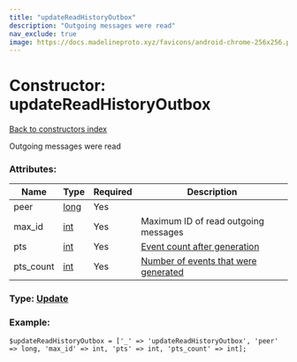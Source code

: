 ```yaml
---
title: "updateReadHistoryOutbox"
description: "Outgoing messages were read"
nav_exclude: true
image: https://docs.madelineproto.xyz/favicons/android-chrome-256x256.png
---
```

# Constructor: updateReadHistoryOutbox  
[Back to constructors index](/API_docs/constructors/index.html)



Outgoing messages were read

### Attributes:

| Name     |    Type       | Required | Description |
|----------|---------------|----------|-------------|
|peer|[long](/API_docs/types/long.html) | Yes|
|max\_id|[int](/API_docs/types/int.html) | Yes|Maximum ID of read outgoing messages|
|pts|[int](/API_docs/types/int.html) | Yes|[Event count after generation](https://core.telegram.org/api/updates)|
|pts\_count|[int](/API_docs/types/int.html) | Yes|[Number of events that were generated](https://core.telegram.org/api/updates)|



### Type: [Update](/API_docs/types/Update.html)


### Example:

```
$updateReadHistoryOutbox = ['_' => 'updateReadHistoryOutbox', 'peer' => long, 'max_id' => int, 'pts' => int, 'pts_count' => int];
```  
